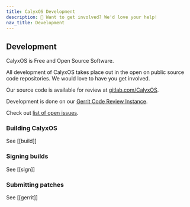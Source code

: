```yaml
---
title: CalyxOS Development
description: 💁 Want to get involved? We'd love your help!
nav_title: Development
---
```


## Development

CalyxOS is Free and Open Source Software.

All development of CalyxOS takes place out in the open on public source code repositories. We would love to have you get involved.

Our source code is available for review at [gitlab.com/CalyxOS](https://gitlab.com/CalyxOS).

Development is done on our [Gerrit Code Review Instance](https://review.calyxos.org/).

Check out [list of open issues](https://gitlab.com/CalyxOS/calyxos/issues/).

### Building CalyxOS

See [[build]]

### Signing builds

See [[sign]]

### Submitting patches

See [[gerrit]]

<br />